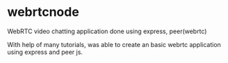 # webrtcnode
WebRTC video chatting application done using express, peer(webrtc)

With help of many tutorials, was able to create an basic webrtc application using express and peer js. 
